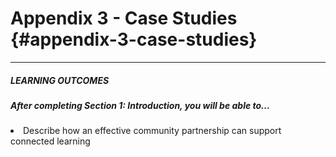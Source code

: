 # Appendix 3 - Case Studies {#appendix-3-case-studies}
________________________________________________________________________________________________

<div class="table-format"><span class="title"><h5>LEARNING OUTCOMES</h5></span><h5>After completing Section 1: Introduction, you will be able to...</h5><li>Describe how an effective community partnership can support connected learning</li>
</div>

